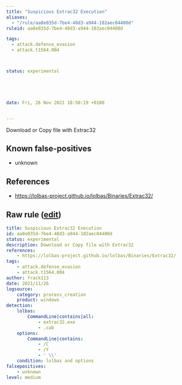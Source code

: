 ```yaml
---
title: "Suspicious Extrac32 Execution"
aliases:
  - "/rule/aa8e035d-7be4-48d3-a944-102aec04400d"
ruleid: aa8e035d-7be4-48d3-a944-102aec04400d

tags:
  - attack.defense_evasion
  - attack.t1564.004



status: experimental





date: Fri, 26 Nov 2021 18:50:19 +0100


---
```


Download or Copy file with Extrac32

<!--more-->


## Known false-positives

* unknown



## References

* https://lolbas-project.github.io/lolbas/Binaries/Extrac32/


## Raw rule ([edit](https://github.com/SigmaHQ/sigma/edit/master/rules/windows/process_creation/proc_creation_win_lolbas_extrac32.yml))
```yaml
title: Suspicious Extrac32 Execution
id: aa8e035d-7be4-48d3-a944-102aec04400d
status: experimental
description: Download or Copy file with Extrac32
references:
    - https://lolbas-project.github.io/lolbas/Binaries/Extrac32/
tags:
    - attack.defense_evasion
    - attack.t1564.004 
author: frack113
date: 2021/11/26
logsource:
    category: process_creation
    product: windows
detection:
    lolbas:
        CommandLine|contains|all:
            - extrac32.exe
            - .cab
    options:
        CommandLine|contains:
            - /C
            - /Y
            - ' \\'
    condition: lolbas and options
falsepositives:
    - unknown
level: medium

```
